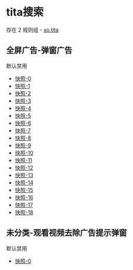 # tita搜索

存在 2 规则组 - [so.tita](/src/apps/so.tita.ts)

## 全屏广告-弹窗广告

默认禁用

- [快照-0](https://i.gkd.li/i/12800404)
- [快照-1](https://i.gkd.li/i/12800504)
- [快照-2](https://i.gkd.li/i/12800437)
- [快照-3](https://i.gkd.li/i/12800682)
- [快照-4](https://i.gkd.li/i/12800590)
- [快照-5](https://i.gkd.li/i/12800794)
- [快照-6](https://i.gkd.li/i/12800914)
- [快照-7](https://i.gkd.li/i/12800486)
- [快照-8](https://i.gkd.li/i/12800559)
- [快照-9](https://i.gkd.li/i/12800633)
- [快照-10](https://i.gkd.li/i/12800655)
- [快照-11](https://i.gkd.li/i/12800673)
- [快照-12](https://i.gkd.li/i/12800732)
- [快照-13](https://i.gkd.li/i/12800739)
- [快照-14](https://i.gkd.li/i/12800543)
- [快照-15](https://i.gkd.li/i/12800571)
- [快照-16](https://i.gkd.li/i/12800616)
- [快照-17](https://i.gkd.li/i/12800642)
- [快照-18](https://i.gkd.li/i/12800659)

## 未分类-观看视频去除广告提示弹窗

默认禁用

- [快照-0](https://i.gkd.li/i/12800350)
